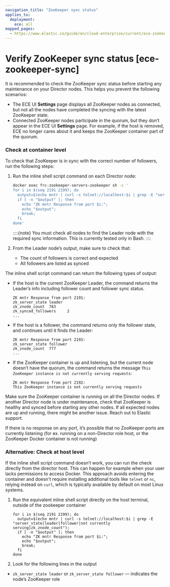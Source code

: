 ```yaml
---
navigation_title: "ZooKeeper sync status"
applies_to:
  deployment:
    ece: all
mapped_pages:
  - https://www.elastic.co/guide/en/cloud-enterprise/current/ece-zookeeper-sync.html
---
```


# Verify ZooKeeper sync status [ece-zookeeper-sync]

It is recommended to check the ZooKeeper sync status before starting any maintenance on your Director nodes. This helps you prevent the following scenarios:

* The ECE UI **Settings** page displays all ZooKeeper nodes as connected, but not all the nodes have completed the syncing with the latest ZooKeeper state.
* Connected ZooKeeper nodes participate in the quorum, but they don’t appear in the ECE UI **Settings** page. For example, if the host is removed, ECE no longer cares about it and keeps the ZooKeeper container part of the quorum.


### Check at container level

To check that ZooKeeper is in sync with the correct number of followers, run the following steps:

1. Run the inline shell script command on each Director node:

    ```sh
    docker exec frc-zookeeper-servers-zookeeper sh -c '
    for i in $(seq 2191 2199); do 
      output=$(echo mntr | curl -s telnet://localhost:$i | grep -E "server_state|leader|follower|not currently serving|zk_znode_count"); 
      if [ -n "$output" ]; then 
        echo "ZK mntr Response from port $i:"; 
        echo "$output"; 
        break; 
      fi 
    done'
    ```

    ::::{note} 
    You must check all nodes to find the Leader node with the required sync information. This is currently tested only in Bash.
    ::::

2. From the Leader node’s output, make sure to check that:

    * The count of followers is correct and expected
    * All followers are listed as synced


The inline shell script command can return the following types of output:

* If the host is the current ZooKeeper Leader, the command returns the Leader’s info including follower count and follower sync status.

    ```
    ZK mntr Response from port 2191:
    zk_server_state leader
    zk_znode_count  783
    zk_synced_followers     2
    ...
    ```

* If the host is a follower, the command returns only the follower state, and continues until it finds the Leader:

    ```
    ZK mntr Response from port 2193:
    zk_server_state follower
    zk_znode_count  777
    ...
    ```

* If the ZooKeeper container is up and listening, but the current node doesn’t have the quorum, the command returns the message `This ZooKeeper instance is not currently serving requests`:

    ```
    ZK mntr Response from port 2192:
    This ZooKeeper instance is not currently serving requests
    ```


Make sure the ZooKeeper container is running on all the Director nodes. If another Director node is under maintenance, check that ZooKeeper is healthy and synced before starting any other nodes. If all expected nodes are up and running, there might be another issue. Reach out to Elastic support.

If there is no response on any port, it’s possible that no ZooKeeper ports are currently listening (for ex. running on a non-Director role host, or the ZooKeeper Docker container is not running)



### Alternative: Check at host level 

If the inline shell script command doesn’t work, you can run the check directly from the director host. This can happen for example when your user lacks permissions to access Docker. This approach avoids entering the container and doesn't require installing additional tools like `telnet` or `nc`, relying instead on `curl`, which is typically available by default on most Linux systems.

1. Run the equivalent inline shell script directly on the host terminal, outside of the zookeeper container
    ```
    for i in $(seq 2191 2199); do 
      output=$(echo mntr | curl -s telnet://localhost:$i | grep -E "server_state|leader|follower|not currently serving|zk_znode_count"); 
      if [ -n "$output" ]; then 
        echo "ZK mntr Response from port $i:"; 
        echo "$output"; 
        break; 
      fi 
    done
    ```
2. Look for the following lines in the output
  *  `zk_server_state leader` or `zk_server_state follower` — indicates the node’s ZooKeeper role

